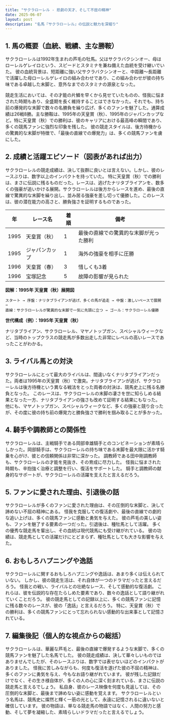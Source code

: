 ```yaml
---
title: "サクラローレル - 悲劇の天才、そして不屈の精神"
date: 2025-06-07
layout: post
description: "名馬『サクラローレル』の伝説と魅力を深堀り"
---
```


## 1. 馬の概要（血統、戦績、主な勝鞍）

サクラローレルは1992年生まれの芦毛の牡馬。父はサクラバクシンオー、母はローレルゲレイロという、スピードとスタミナを兼ね備えた血統を受け継いでいた。  彼の血統背景は、短距離に強い父サクラバクシンオーと、中距離～長距離で活躍した母ローレルゲレイロの組み合わせであり、この組み合わせが彼の持ち味である卓越した末脚と、意外なまでのスタミナの源泉となった。

競走生活においては、その才能の片鱗を早くから見せていたものの、怪我に悩まされた時期もあり、全盛期を長く維持することはできなかった。それでも、持ち前の爆発的な末脚で数々の名勝負を繰り広げ、多くのファンを魅了した。通算成績は26戦8勝。主な勝鞍は、1995年の天皇賞（秋）、1995年のジャパンカップなど。特に天皇賞（秋）での勝利は、彼のキャリアにおける最高峰の瞬間であり、多くの競馬ファンに強烈な印象を残した。  彼の競走スタイルは、後方待機からの驚異的な末脚が特徴で、「最後の直線での爆発力」は、多くの競馬ファンを虜にした。


## 2. 成績と活躍エピソード（図表があれば出力）


サクラローレルの競走成績は、決して抜群に良いとは言えない。しかし、彼のレースぶりは、数字以上のインパクトを持っていた。  特に天皇賞（秋）での勝利は、まさに伝説に残るものだった。レースは、逃げたナリタブライアンを、数多くの強豪が追いかける展開。サクラローレルは後方からレースを進め、最後の直線で驚異的な末脚を繰り出し、並み居る強豪を差し切って優勝した。このレースは、彼の潜在能力の高さと、勝負強さを証明するものであった。

| 年 | レース名             | 着順 | 備考                                      |
|---|----------------------|-----|-------------------------------------------|
| 1995 | 天皇賞（秋）         | 1   | 最後の直線での驚異的な末脚が光った勝利 |
| 1995 | ジャパンカップ        | 1   | 海外の強豪を相手に圧勝                    |
| 1996 | 天皇賞（春）         | 3   | 惜しくも3着                               |
| 1996 | 宝塚記念             | 5   | 故障の影響が見られた                     |


**図解：1995年 天皇賞（秋）展開図**

```
スタート → 序盤：ナリタブライアンが逃げ、多くの馬が追走 → 中盤：激しいペースで展開 →
直線：サクラローレルが驚異的な末脚で一気に先頭に立つ → ゴール：サクラローレル優勝
```

**世代構成（例）：1995年 天皇賞（秋）**

ナリタブライアン、サクラローレル、マヤノトップガン、スペシャルウィークなど、当時のトップクラスの競走馬が多数出走した非常にレベルの高いレースであったことがわかる。


## 3. ライバル馬との対決

サクラローレルにとって最大のライバルは、間違いなくナリタブライアンだった。両者は1995年の天皇賞（秋）で激突。ナリタブライアンが逃げ、サクラローレルは後方待機という異なる戦法をとった両者の対決は、競馬史上に残る名勝負となった。  このレースは、サクラローレルの末脚の凄さを世に知らしめる結果となった一方、ナリタブライアンの強さも改めて証明する結果にもなった。  他にも、マヤノトップガン、スペシャルウィークなど、多くの強豪と競り合ったが、その度に彼の持ち前の爆発力と勝負強さで勝利を掴み取ることが多かった。


## 4. 騎手や調教師との関係性

サクラローレルは、主戦騎手である岡部幸雄騎手とのコンビネーションが素晴らしかった。岡部騎手は、サクラローレルの持ち味である末脚を最大限に活かす騎乗を心がけ、彼との信頼関係は非常に深かった。  調教師である田中剛調教師も、サクラローレルの才能を見抜き、その育成に尽力した。  怪我に悩まされた時期も、辛抱強く治療と調整を行い、復活をサポートした。  騎手と調教師の献身的なサポートが、サクラローレルの活躍を支えたと言えるだろう。


## 5. ファンに愛された理由、引退後の話

サクラローレルが多くのファンに愛された理由は、その圧倒的な末脚と、決して諦めない不屈の精神にある。  怪我を克服しての復活劇や、最後の直線での劇的な追い上げは、多くの競馬ファンに感動と勇気を与えた。  彼の芦毛の美しい姿も、ファンを魅了する要素の一つだった。引退後は、種牡馬として活躍。  多くの優秀な競走馬を輩出し、その血統は現代競馬にも受け継がれている。  彼の功績は、競走馬としての活躍だけにとどまらず、種牡馬としても大きな影響を与えた。


## 6. おもしろハプニングや逸話

サクラローレルに関するおもしろハプニングや逸話は、あまり多くは伝えられていない。  しかし、彼の競走生活は、それ自体が一つのドラマだったと言えるだろう。  怪我との戦い、ライバルとの壮絶なレース、そして感動的な復活劇。  これらは、彼を伝説的な存在たらしめた要素であり、数々の逸話として語り継がれていくことだろう。  彼の競走馬としての記録以上に、多くの競馬ファンに記憶に残る数々のレースが、彼の「逸話」と言えるだろう。  特に、天皇賞（秋）での勝利は、多くの競馬ファンにとって忘れられない感動的な出来事として記憶されている。


## 7. 編集後記（個人的な視点からの総括）

サクラローレルは、華麗な芦毛と、最後の直線で爆発するような末脚で、多くの競馬ファンを魅了した名馬でした。  彼の競走成績は、決して華々しいものではありませんでしたが、そのレースぶりは、数字では表せないほどのインパクトがありました。  怪我に苦しみながらも、何度も復活を遂げた彼の不屈の精神は、多くのファンに勇気を与え、今もなお語り継がれています。  彼が残した記録だけでなく、その生き様自体が、多くの人の心に深く刻まれている、まさに伝説の競走馬と言えるでしょう。  私自身、彼のレース映像を何度も見返しては、その圧倒的な末脚と、最後まで諦めない姿に感動を覚えます。  サクラローレルという名馬は、競馬史に燦然と輝く一筋の光として、永遠に記憶されるに違いないと確信しています。  彼の物語は、単なる競走馬の物語ではなく、人間の努力と感動、そして夢を凝縮した、素晴らしいドラマだったと言えるでしょう。
